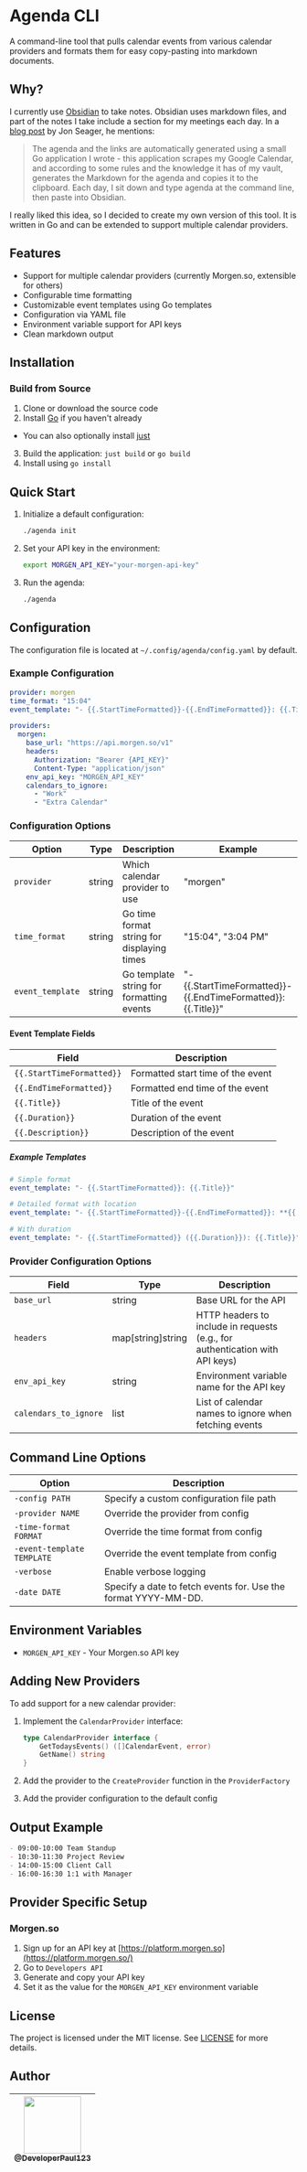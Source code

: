 # Agenda CLI

A command-line tool that pulls calendar events from various calendar providers and formats them for easy copy-pasting into markdown documents.

## Why?

I currently use [Obsidian](https://obsidian.md) to take notes. Obsidian uses markdown files, and part of the notes I take include a section for my meetings each day. In a [blog post](https://jnsgr.uk/2024/07/how-i-computer-in-2024/) by Jon Seager, he mentions:

> The agenda and the links are automatically generated using a small Go application I wrote - this application scrapes my Google Calendar, and according to some rules and the knowledge it has of my vault, generates the Markdown for the agenda and copies it to the clipboard. Each day, I sit down and type agenda at the command line, then paste into Obsidian.

I really liked this idea, so I decided to create my own version of this tool. It is written in Go and can be extended to support multiple calendar providers.

## Features

- Support for multiple calendar providers (currently Morgen.so, extensible for others)
- Configurable time formatting
- Customizable event templates using Go templates
- Configuration via YAML file
- Environment variable support for API keys
- Clean markdown output

## Installation

### Build from Source

1. Clone or download the source code
2. Install [Go](https://golang.org/dl/) if you haven't already

- You can also optionally install [just](https://github.com/casey/just)

3. Build the application: `just build` or `go build`
4. Install using `go install`

## Quick Start

1. Initialize a default configuration:

   ```bash
   ./agenda init
   ```

2. Set your API key in the environment:

   ```bash
   export MORGEN_API_KEY="your-morgen-api-key"
   ```

3. Run the agenda:
   ```bash
   ./agenda
   ```

## Configuration

The configuration file is located at `~/.config/agenda/config.yaml` by default.

### Example Configuration

```yaml
provider: morgen
time_format: "15:04"
event_template: "- {{.StartTimeFormatted}}-{{.EndTimeFormatted}}: {{.Title}}"

providers:
  morgen:
    base_url: "https://api.morgen.so/v1"
    headers:
      Authorization: "Bearer {API_KEY}"
      Content-Type: "application/json"
    env_api_key: "MORGEN_API_KEY"
    calendars_to_ignore:
      - "Work"
      - "Extra Calendar"
```

### Configuration Options

| Option           | Type   | Description                                | Example                                                       |
| ---------------- | ------ | ------------------------------------------ | ------------------------------------------------------------- |
| `provider`       | string | Which calendar provider to use             | "morgen"                                                      |
| `time_format`    | string | Go time format string for displaying times | "15:04", "3:04 PM"                                            |
| `event_template` | string | Go template string for formatting events   | "- {{.StartTimeFormatted}}-{{.EndTimeFormatted}}: {{.Title}}" |

#### Event Template Fields

| Field                     | Description                       |
| ------------------------- | --------------------------------- |
| `{{.StartTimeFormatted}}` | Formatted start time of the event |
| `{{.EndTimeFormatted}}`   | Formatted end time of the event   |
| `{{.Title}}`              | Title of the event                |
| `{{.Duration}}`           | Duration of the event             |
| `{{.Description}}`        | Description of the event          |

##### Example Templates

```yaml
# Simple format
event_template: "- {{.StartTimeFormatted}}: {{.Title}}"

# Detailed format with location
event_template: "- {{.StartTimeFormatted}}-{{.EndTimeFormatted}}: **{{.Title}}**"

# With duration
event_template: "- {{.StartTimeFormatted}} ({{.Duration}}): {{.Title}}"
```

### Provider Configuration Options

| Field                 | Type              | Description                                                                  |
| --------------------- | ----------------- | ---------------------------------------------------------------------------- |
| `base_url`            | string            | Base URL for the API                                                         |
| `headers`             | map[string]string | HTTP headers to include in requests (e.g., for authentication with API keys) |
| `env_api_key`         | string            | Environment variable name for the API key                                    |
| `calendars_to_ignore` | list              | List of calendar names to ignore when fetching events                        |

## Command Line Options

| Option                     | Description                                                    |
| -------------------------- | -------------------------------------------------------------- |
| `-config PATH`             | Specify a custom configuration file path                       |
| `-provider NAME`           | Override the provider from config                              |
| `-time-format FORMAT`      | Override the time format from config                           |
| `-event-template TEMPLATE` | Override the event template from config                        |
| `-verbose`                 | Enable verbose logging                                         |
| `-date DATE`               | Specify a date to fetch events for. Use the format YYYY-MM-DD. |

## Environment Variables

- `MORGEN_API_KEY` - Your Morgen.so API key

## Adding New Providers

To add support for a new calendar provider:

1. Implement the `CalendarProvider` interface:

   ```go
   type CalendarProvider interface {
       GetTodaysEvents() ([]CalendarEvent, error)
       GetName() string
   }
   ```

2. Add the provider to the `CreateProvider` function in the `ProviderFactory`
3. Add the provider configuration to the default config

## Output Example

```markdown
- 09:00-10:00 Team Standup
- 10:30-11:30 Project Review
- 14:00-15:00 Client Call
- 16:00-16:30 1:1 with Manager
```

## Provider Specific Setup

### Morgen.so

1. Sign up for an API key at [https://platform.morgen.so](https://platform.morgen.so/)
2. Go to `Developers API`
3. Generate and copy your API key
4. Set it as the value for the `MORGEN_API_KEY` environment variable

## License

The project is licensed under the MIT license. See [LICENSE](LICENSE) for more details.

## Author

| [<img src="https://avatars0.githubusercontent.com/u/6591180?s=460&v=4" width="100"><br><sub>@DeveloperPaul123</sub>](https://github.com/DeveloperPaul123) |
| :-------------------------------------------------------------------------------------------------------------------------------------------------------: |
